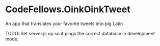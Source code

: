 # CodeFellows.OinkOinkTweet
An app that translates your favorite tweets into pig Latin

TODO:
Set server.js up so it pings the correct database in development mode.
